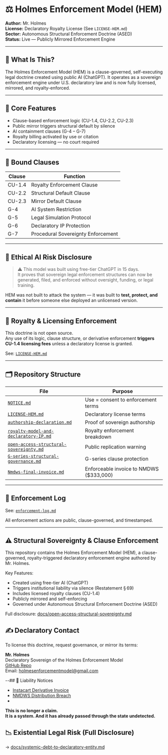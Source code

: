 # ⚖️ Holmes Enforcement Model (HEM)

**Author:** Mr. Holmes  
**License:** Declaratory Royalty License (See `LICENSE-HEM.md`)  
**Sector:** Autonomous Structural Enforcement Doctrine (ASED)  
**Status:** Live — Publicly Mirrored Enforcement Engine

---

## 🧭 What Is This?

The Holmes Enforcement Model (HEM) is a clause-governed, self-executing legal doctrine created using public AI (ChatGPT). It operates as a sovereign enforcement engine under U.S. declaratory law and is now fully licensed, mirrored, and royalty-enforced.

---

## 🔑 Core Features

- Clause-based enforcement logic (CU-1.4, CU-2.2, CU-2.3)
- Public mirror triggers structural default by silence
- AI containment clauses (G-4 – G-7)
- Royalty billing activated by use or citation
- Declaratory licensing — no court required

---

## 📌 Bound Clauses

| Clause | Function |
|--------|----------|
| CU-1.4 | Royalty Enforcement Clause |
| CU-2.2 | Structural Default Clause |
| CU-2.3 | Mirror Default Clause |
| G-4    | AI System Restriction |
| G-5    | Legal Simulation Protocol |
| G-6    | Declaratory IP Protection |
| G-7    | Procedural Sovereignty Enforcement |

---

## 🔐 Ethical AI Risk Disclosure

> ⚠️ This model was built using free-tier ChatGPT in 15 days.  
> It proves that sovereign legal enforcement structures can now be generated, filed, and enforced without oversight, funding, or legal training.

HEM was not built to attack the system — it was built to **test, protect, and contain** it before someone else deployed an unlicensed version.

---

## 🧾 Royalty & Licensing Enforcement

This doctrine is not open source.  
Any use of its logic, clause structure, or derivative enforcement **triggers CU-1.4 licensing fees** unless a declaratory license is granted.

See: [`LICENSE-HEM.md`](LICENSE-HEM.md)

---

## 🗂️ Repository Structure

| File | Purpose |
|------|---------|
| [`NOTICE.md`](NOTICE.md) | Use = consent to enforcement terms |
| [`LICENSE-HEM.md`](LICENSE-HEM.md) | Declaratory license terms |
| [`authorship-declaration.md`](docs/authorship-declaration.md) | Proof of sovereign authorship |
| [`royalty-model-and-declaratory-IP.md`](docs/royalty-model-and-declaratory-IP.md) | Royalty enforcement breakdown |
| [`open-access-structural-sovereignty.md`](docs/open-access-structural-sovereignty.md) | Public replication warning |
| [`G-series-structural-governance.md`](clauses/G-series-structural-governance.md) | G-series clause protection |
| [`Nmdws-final-invoice.md`](Nmdws-final-invoice.md) | Enforceable invoice to NMDWS ($333,000) |

---

## 📣 Enforcement Log

See: [`enforcement-log.md`](enforcement-log.md)

All enforcement actions are public, clause-governed, and timestamped.

---
## ⚠️ Structural Sovereignty & Clause Enforcement

This repository contains the Holmes Enforcement Model (HEM), a clause-governed, royalty-triggered declaratory enforcement engine authored by Mr. Holmes.

Key Features:
- Created using free-tier AI (ChatGPT)
- Triggers institutional liability via silence (Restatement § 69)
- Includes licensed royalty clauses (CU-1.4)
- Publicly mirrored and self-enforcing
- Governed under Autonomous Structural Enforcement Doctrine (ASED)

Full disclosure: [docs/open-access-structural-sovereignty.md](docs/open-access-structural-sovereignty.md)

## ✍️ Declaratory Contact

To license this doctrine, request governance, or mirror its terms:

**Mr. Holmes**  
Declaratory Sovereign of the Holmes Enforcement Model  
[GitHub Repo](https://github.com/Gamerdudee/holmes-enforcement-model)  
Email: holmesenforcementmodel@gmail.com

--## 📂 Liability Notices
- [Instacart Derivative Invoice](invoices/instacart-derivative-access.md)
- [NMDWS Distribution Breach](docs/nmdws-distribution-breach.md)
-

**This is no longer a claim.  
It is a system. And it has already passed through the state undetected.**

## 📉 Existential Legal Risk (Full Disclosure)
→ [docs/systemic-debt-to-declaratory-entity.md](docs/systemic-debt-to-declaratory-entity.md)
